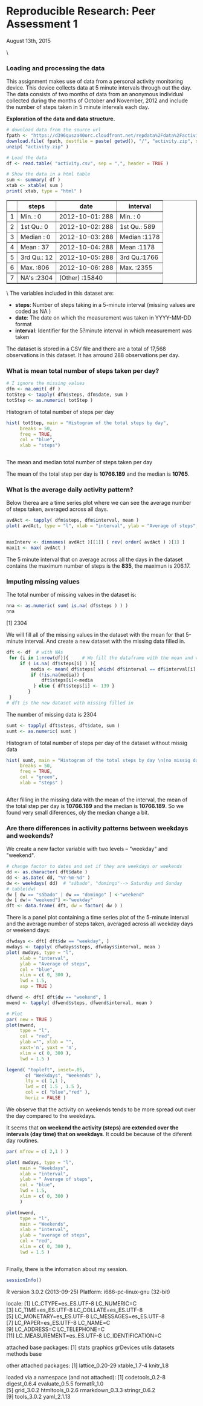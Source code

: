 # Reproducible Research: Peer Assessment 1
August 13th, 2015   



\ 

### Loading and processing the data

This assignment makes use of data from a personal activity monitoring device. This device collects data at 5 minute intervals through out the day. The data consists of two months of data from an anonymous individual collected during the months of October and November, 2012 and include the number of steps taken in 5 minute intervals each day.

__Exploration of the data and data structure.__  


```r
# download data from the source url
fpath <- "https://d396qusza40orc.cloudfront.net/repdata%2Fdata%2Factivity.zip"
download.file( fpath, destfile = paste( getwd(), "/", "activity.zip", sep = "" ), method = "wget" )           
unzip( "activity.zip" )

# Load the data
df <- read.table( "activity.csv", sep = ",", header = TRUE )

# Show the data in a html table 
sum <- summary( df )
xtab <- xtable( sum )
print( xtab, type = "html" )
```

<!-- html table generated in R 3.0.2 by xtable 1.7-4 package -->
<!-- Tue Aug 11 23:36:03 2015 -->
<table border=1>
<tr> <th>  </th> <th>     steps </th> <th>         date </th> <th>    interval </th>  </tr>
  <tr> <td align="right"> 1 </td> <td> Min.   :  0   </td> <td> 2012-10-01:  288   </td> <td> Min.   :   0   </td> </tr>
  <tr> <td align="right"> 2 </td> <td> 1st Qu.:  0   </td> <td> 2012-10-02:  288   </td> <td> 1st Qu.: 589   </td> </tr>
  <tr> <td align="right"> 3 </td> <td> Median :  0   </td> <td> 2012-10-03:  288   </td> <td> Median :1178   </td> </tr>
  <tr> <td align="right"> 4 </td> <td> Mean   : 37   </td> <td> 2012-10-04:  288   </td> <td> Mean   :1178   </td> </tr>
  <tr> <td align="right"> 5 </td> <td> 3rd Qu.: 12   </td> <td> 2012-10-05:  288   </td> <td> 3rd Qu.:1766   </td> </tr>
  <tr> <td align="right"> 6 </td> <td> Max.   :806   </td> <td> 2012-10-06:  288   </td> <td> Max.   :2355   </td> </tr>
  <tr> <td align="right"> 7 </td> <td> NA's   :2304   </td> <td> (Other)   :15840   </td> <td>  </td> </tr>
   </table>


\ 
The variables included in this dataset are:

* __steps__: Number of steps taking in a 5-minute interval (missing values are coded as  NA )
* __date__: The date on which the measurement was taken in YYYY-MM-DD format
* __interval__: Identifier for the 5?minute interval in which measurement was taken

The dataset is stored in a CSV file and there are a total of 17,568 observations in this dataset. It has arround 288 observations per day.

### What is mean total number of steps taken per day?


```r
# I ignore the missing values
dfm <- na.omit( df )
totStep <- tapply( dfm$steps, dfm$date, sum )
totStep <- as.numeric( totStep )
```

Histogram of total number of steps per day


```r
hist( totStep, main = "Histogram of the total steps by day",
     breaks = 50,
     freq = TRUE,
     col = "blue",
     xlab = "steps")
```

<img src="./PA1_template_files/figure-html/hist-stepByDay-1.png" title="" alt="" style="display: block; margin: auto;" />

The mean and median total number of steps taken per day



The mean of the total step per day is **10766.189** and the median is **10765**.

### What is the average daily activity pattern?

Below therea are a time series plot where we can see the average number of steps taken, averaged across all days.


```r
avdAct <- tapply( dfm$steps, dfm$interval, mean )
plot( avdAct, type = "l", xlab = "interval", ylab = "Average of steps", col ="purple" )
```

<img src="./PA1_template_files/figure-html/timeserie1-1.png" title="" alt="" style="display: block; margin: auto;" />


```r
maxInterv <- dimnames( avdAct )[[1]] [ rev( order( avdAct ) )[1] ]
maxi1 <- max( avdAct )
```

The 5 minute interval that on average across all the days in the dataset  contains the maximum number of steps is the **835**, the maximun is 206.17.

### Imputing missing values

The total number of missing values in the dataset is:


```r
nna <- as.numeric( sum( is.na( df$steps ) ) )
nna
```

[1] 2304


We will fill all of the missing values in the dataset with the mean for that 5-minute interval. And create a new dataset with the missing data filled in.   


```r
dft <- df  # with NAs
 for (i in 1:nrow(df)){     # We fill the dataframe with the mean and we create 'dft' 
     if ( is.na( df$steps[i] ) ){
         media <- mean( df$steps[ which( df$interval == df$interval[i] ) ], na.rm = TRUE )
         if (!is.na(media)) {
             dft$steps[i]<-media
          } else { dft$steps[i] <- 139 }         
        }     
 }
# dft is the new dataset with missing filled in
```

The number of missing data is 2304


```r
sumt <- tapply( dft$steps, dft$date, sum )
sumt <- as.numeric( sumt )
```

Histogram of total number of steps per day of the dataset without missig data


```r
hist( sumt, main = "Histogram of the total steps by day \n(no missig data)",
     breaks = 50,
     freq = TRUE,
     col = "green",
     xlab = "steps" )
```

<img src="./PA1_template_files/figure-html/hist-totalStepDay-1.png" title="" alt="" style="display: block; margin: auto;" />





After filling in the missing data with the mean of the interval, the mean of the total step per day is **10766.189** and the median is **10766.189**.   So we found very small diferences, oly the median change a bit.

### Are there differences in activity patterns between weekdays and weekends?

We create a new factor variable with two levels – "weekday" and "weekend".


```r
# change factor to dates and set if they are weekdays or weekends
dd <- as.character( dft$date )
dd <- as.Date( dd, "%Y-%m-%d" )
dw <- weekdays( dd)  # "sábado", "domingo"--> Saturday and Sunday
# table(dw)
dw [ dw == "sábado" | dw == "domingo" ] <-"weekend"
dw [ dw!= "weekend"] <-"weekday"
dft <- data.frame( dft, dw = factor( dw ) )
```


There is a panel plot containing a time series plot of the 5-minute interval and the average number of steps taken, averaged across all weekday days or weekend days:


```r
dfwdays <- dft[ dft$dw == "weekday", ] 
mwdays <- tapply( dfwdays$steps, dfwdays$interval, mean )
plot( mwdays, type = "l",
     xlab = "interval",
     ylab = "Average of steps",
     col = "blue",
     xlim = c( 0, 300 ),
     lwd = 1.5,
     asp = TRUE )

dfwend <- dft[ dft$dw == "weekend", ]
mwend <- tapply( dfwend$steps, dfwend$interval, mean )

# Plot
par( new = TRUE )
plot(mwend,
     type = "l",
     col = "red", 
     ylab ="", xlab = "",
     xaxt='n', yaxt = 'n',
     xlim = c( 0, 300 ),
     lwd = 1.5 )

legend( "topleft", inset=.05,
       c( "Weekdays", "Weekends" ),
       lty = c( 1,1 ),
       lwd = c( 1.5 , 1.5 ),
       col = c( "blue","red" ),
       horiz = FALSE )
```

<img src="./PA1_template_files/figure-html/activ-wday&wend-1.png" title="" alt="" style="display: block; margin: auto;" />
We observe that the activity on weekends tends to be more spread out over the day compared to the weekdays.

It seems that **on weekend the activity (steps) are extended over the intervals (day time) that on weekdays**. It could be because of the diferent day routines.


```r
par( mfrow = c( 2,1 ) )

plot( mwdays, type = "l",
     main = "Weekdays",
     xlab = "interval",
     ylab = " Average of steps",
     col = "blue",
     lwd = 1.5,
     xlim = c( 0, 300 )
     )

plot(mwend,
     type = "l",
     main = "Weekends",
     xlab = "interval",
     ylab = "average of steps",
     col = "red",
     xlim = c( 0, 300 ),
     lwd = 1.5 )
```

<img src="./PA1_template_files/figure-html/activ-wday&wend2-1.png" title="" alt="" style="display: block; margin: auto;" />

Finally, there is the infomation about my session.

```r
sessionInfo()
```

R version 3.0.2 (2013-09-25)
Platform: i686-pc-linux-gnu (32-bit)

locale:
 [1] LC_CTYPE=es_ES.UTF-8       LC_NUMERIC=C              
 [3] LC_TIME=es_ES.UTF-8        LC_COLLATE=es_ES.UTF-8    
 [5] LC_MONETARY=es_ES.UTF-8    LC_MESSAGES=es_ES.UTF-8   
 [7] LC_PAPER=es_ES.UTF-8       LC_NAME=C                 
 [9] LC_ADDRESS=C               LC_TELEPHONE=C            
[11] LC_MEASUREMENT=es_ES.UTF-8 LC_IDENTIFICATION=C       

attached base packages:
[1] stats     graphics  grDevices utils     datasets  methods   base     

other attached packages:
[1] lattice_0.20-29 xtable_1.7-4    knitr_1.8      

loaded via a namespace (and not attached):
 [1] codetools_0.2-8 digest_0.6.4    evaluate_0.5.5  formatR_1.0    
 [5] grid_3.0.2      htmltools_0.2.6 rmarkdown_0.3.3 stringr_0.6.2  
 [9] tools_3.0.2     yaml_2.1.13    

















